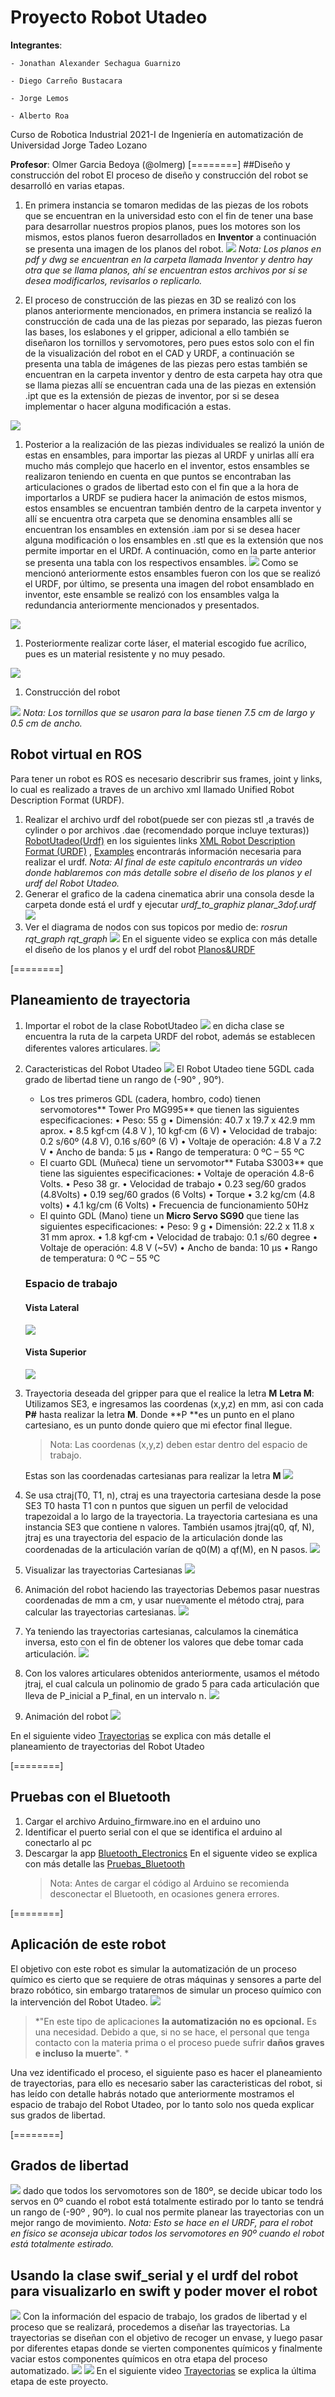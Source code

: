 # Proyecto Robot Utadeo 
**Integrantes**:

	- Jonathan Alexander Sechagua Guarnizo
	
	- Diego Carreño Bustacara
	
	- Jorge Lemos
	
	- Alberto Roa
	
Curso de Robotica Industrial 2021-I de Ingeniería en automatización de Universidad Jorge Tadeo Lozano

**Profesor**: Olmer Garcia Bedoya (@olmerg)
[========]
##Diseño y construcción del robot
El proceso de diseño y construcción del robot se desarrolló en varias etapas.
1. En primera instancia se tomaron medidas de las piezas de los robots que se encuentran en la universidad esto con el fin de tener una base para desarrollar nuestros propios planos, pues los motores son los mismos, estos planos fueron desarrollados en **Inventor** a continuación se presenta una imagen de los planos del robot.
![](https://1.bp.blogspot.com/-s6t6qwnHBo4/YKAqUocKcuI/AAAAAAAAALs/UqH3s3Znt9MiKztJL-CNOzT8xV4nnQvigCNcBGAsYHQ/s16000/PLANOS.PNG)
*Nota: Los planos en pdf y dwg se encuentran en la carpeta llamada Inventor y dentro hay otra que se llama planos, ahí se encuentran estos archivos por si se desea modificarlos, revisarlos o replicarlo.*

1. El proceso de construcción de las piezas en 3D se realizó con los planos anteriormente mencionados, en primera instancia se realizó la construcción de cada una de las piezas por separado, las piezas fueron las bases, los eslabones y el gripper, adicional a ello también se diseñaron los tornillos y servomotores, pero pues estos solo con el fin de la visualización del robot en el CAD y URDF, a continuación se presenta una tabla de imágenes de las piezas pero estas también se encuentran en la carpeta inventor y dentro de esta carpeta hay otra que se llama piezas allí se encuentran cada una de las piezas en extensión .ipt que es la extensión de piezas de inventor, por si se desea implementar o hacer alguna modificación a estas.

![](https://1.bp.blogspot.com/-qTpQKYGFvsg/YKA_NUPomQI/AAAAAAAAAMU/-52LvwP-Vg0uzaEz9mMlKXZ9F92EuxhNgCNcBGAsYHQ/s16000/Piezas_Robot.PNG)

1. Posterior a la realización de las piezas individuales se realizó la unión de estas en ensambles,  para importar las piezas al URDF y unirlas allí era mucho más complejo que hacerlo en el inventor, estos ensambles se realizaron teniendo en cuenta en que puntos se encontraban las articulaciones o grados de libertad esto con el fin que a la hora de importarlos a URDF se pudiera hacer la animación de estos mismos, estos ensambles se encuentran también dentro de la carpeta inventor y allí se encuentra otra carpeta que se denomina ensambles allí se encuentran los ensambles en extensión .iam por si se desea hacer alguna modificación o los ensambles en .stl que es la extensión que nos permite importar en el URDf. A continuación, como en la parte anterior se presenta una tabla con los respectivos ensambles.
![](https://1.bp.blogspot.com/-NuY3oVMiDaA/YKBBJLse3aI/AAAAAAAAAMk/cwimXunCVlULmXdeJieFtQCjV7C6VtKfwCNcBGAsYHQ/s16000/Ensambles.PNG)
Como se mencionó anteriormente estos ensambles fueron con los que se realizó el URDF, por último, se presenta una imagen del robot ensamblado en inventor, este ensamble se realizó con los ensambles valga la redundancia anteriormente mencionados y presentados.

![](https://1.bp.blogspot.com/-I_E_1XU1BW4/YKBB4KGDf9I/AAAAAAAAAMs/Zb7Mij70cP41zUXxP_432zXiZ3V8ey0xQCNcBGAsYHQ/w640-h438/Solido.PNG)

1. Posteriormente realizar corte láser, el material escogido fue acrílico, pues es un material resistente y no muy pesado.

![](https://1.bp.blogspot.com/-iXkMXQ_NM5I/YKAsrZDNEzI/AAAAAAAAAL0/N8tbkSOLtugoHY9OoZVSIzNRhisuxqUfgCNcBGAsYHQ/w640-h430/corte_laser.PNG)

1. Construcción del robot

![](https://1.bp.blogspot.com/-yEGr8z6nn7w/YKAwFQkqPyI/AAAAAAAAAL8/efsItCRcM_IvtjUwD-B1FI61CesIgJfzACNcBGAsYHQ/s16000/Construccion.PNG)
*Nota: Los tornillos que se usaron para la base tienen 7.5 cm de largo y 0.5 cm de ancho.*

## Robot virtual en ROS
Para tener un robot es ROS es necesario describrir sus frames, joint y links, lo cual es realizado a traves de un archivo xml llamado Unified Robot Description Format (URDF).
1. Realizar el archivo urdf del robot(puede ser con piezas stl ,a través de cylinder o por archivos .dae (recomendado porque incluye texturas)) [RobotUtadeo(Urdf)](https://robotutadeo.blogspot.com/2021/05/urdf-del-robot-utadeo.html "RobotUtadeo(Urdf)")
en los siguientes links [XML Robot Description Format (URDF)](http://wiki.ros.org/urdf/XML/model "XML Robot Description Format (URDF)") , [Examples](http://wiki.ros.org/action/fullsearch/urdf/Tutorials/Building%20a%20Visual%20Robot%20Model%20with%20URDF%20from%20Scratch?action=fullsearch&context=180&value=linkto%3A%22urdf%2FTutorials%2FBuilding+a+Visual+Robot+Model+with+URDF+from+Scratch%22 "Examples") encontrarás información necesaria para realizar el urdf.
*Nota: Al final de este capitulo encontrarás un video donde hablaremos con más detalle sobre el diseño de los planos y el urdf del Robot Utadeo.*
1. Generar el grafico de la cadena cinematica
abrir una consola desde la carpeta donde está el urdf y ejecutar
*urdf_to_graphiz planar_3dof.urdf*
![](https://1.bp.blogspot.com/-R_Jk9p67xYE/YKA6s1O391I/AAAAAAAAAME/XUs8RDI09BgNM05FtJccfPHH7Xkl7ePZwCNcBGAsYHQ/w141-h640/Cadena_cinem%25C3%25A1tica.PNG)
1. Ver el diagrama de nodos con sus topicos por medio de:
*rosrun rqt_graph rqt_graph*
![](https://1.bp.blogspot.com/-igMa8Ow_kc4/YKA7pAu4YGI/AAAAAAAAAMM/BctowQvvwfQhJxUSkLdnTecpRltRRM4CQCNcBGAsYHQ/w640-h230/Diagrama_Nodos.PNG)
En el siguente video se explica con más detalle el diseño de los planos y el urdf del robot [Planos&URDF](https://robotutadeo.blogspot.com/2021/05/diseno-planos-y-urdf-del-robot-utadeo.html "Planos&URDF")

[========]
## Planeamiento de trayectoria
1. Importar el robot de la clase RobotUtadeo
	![](https://lh3.googleusercontent.com/-AUCIVXdZjXY/YKAIdB9mD2I/AAAAAAAAAJk/s1eg40ZbowgZUA03E0ZUsVBFJ2McX4qGQCNcBGAsYHQ/w320-h43/Importar.PNG)
	en dicha clase se encuentra la ruta de la carpeta URDF del robot, además se establecen  diferentes valores articulares.
	![](https://1.bp.blogspot.com/-xVFdcngGShM/YKAN97gXG1I/AAAAAAAAAKE/etbAjLI5DXAse9gYETxqTmYqD_28kjmwwCNcBGAsYHQ/w400-h155/Clase.PNG)
1. Caracteristicas del Robot Utadeo
	![](https://lh3.googleusercontent.com/-OlIB1XKusNg/YKAPuBUzuDI/AAAAAAAAAKM/e9KGSqLYFn8-7dRK73pTjK_13xg9JzSNgCNcBGAsYHQ/w353-h400/Robot.PNG)
	El Robot Utadeo tiene 5GDL cada grado de libertad tiene un rango de (-90° , 90°).
	- Los tres primeros GDL (cadera, hombro, codo) tienen servomotores** Tower Pro MG995** que tienen las siguientes especificaciones:
	• Peso: 55 g
	• Dimensión: 40.7 x 19.7 x 42.9 mm aprox.
	• 8.5 kgf·cm (4.8 V ), 10 kgf·cm (6 V)
	• Velocidad de trabajo: 0.2 s/60º (4.8 V), 0.16 s/60º (6 V)
	• Voltaje de operación: 4.8 V a 7.2 V
	• Ancho de banda: 5 µs
	• Rango de temperatura: 0 ºC – 55 ºC
	- El cuarto GDL (Muñeca) tiene un servomotor** Futaba S3003** que tiene las siguientes 		especificaciones:
	• Voltaje de operación 4.8-6 Volts.
	• Peso 38 gr.
	• Velocidad de trabajo
	• 0.23 seg/60 grados (4.8Volts)
	• 0.19 seg/60 grados (6 Volts)
	• Torque
	• 3.2 kg/cm (4.8 volts)
	• 4.1 kg/cm (6 Volts)
	• Frecuencia de funcionamiento 50Hz
	- El quinto GDL (Mano) tiene un **Micro Servo SG90** que tiene las siguientes 		especificaciones:
	• Peso: 9 g
	• Dimensión: 22.2 x 11.8 x 31 mm aprox.
	• 1.8 kgf·cm
	• Velocidad de trabajo: 0.1 s/60 degree
	• Voltaje de operación: 4.8 V (~5V)
	• Ancho de banda: 10 μs
	• Rango de temperatura: 0 ºC – 55 ºC
	### Espacio de trabajo 
	#### 	Vista Lateral
	![](https://1.bp.blogspot.com/-s9vUGvSHtL8/YKAUIp6PqtI/AAAAAAAAAKc/C0v6MVAp_fEEGGy0zdEVXM7PN7Vv6x9fwCNcBGAsYHQ/w320-h307/VistaLateral.PNG)
	#### 	Vista Superior
	![](https://1.bp.blogspot.com/-MoX6yk7piMQ/YKAVEfPUEXI/AAAAAAAAAKs/BtMtVV-AHaUrJn9oH7jriWbEeDZgcRSvQCNcBGAsYHQ/w320-h308/VistaSuperior.PNG)

1. Trayectoria deseada del gripper para que el realice la letra **M**
	**Letra M**: Utilizamos SE3, e ingresamos las coordenas (x,y,z) en mm, asi con cada **P#** hasta realizar la letra **M**.
	Donde **P **es un punto en el plano cartesiano, es un punto donde quiero que mi efector final llegue.
	> Nota: Las coordenas (x,y,z) deben estar dentro del espacio de trabajo.

	 Estas son las coordenadas cartesianas para realizar la letra **M**
	![](https://1.bp.blogspot.com/-DbJDHcreLWk/YKAW49yAcEI/AAAAAAAAAK0/QhiZeusDL18N26iW2gisESOYbtRDQTlFgCNcBGAsYHQ/s16000/TrayectoriaCartesiana.PNG)
1. Se usa ctraj(T0, T1, n), ctraj es una trayectoria cartesiana desde la pose SE3 T0 hasta T1 con n puntos que siguen un perfil de velocidad trapezoidal a lo largo de la trayectoria. La trayectoria cartesiana es una instancia SE3 que contiene n valores.
	También usamos jtraj(q0, qf, N), jtraj es una trayectoria del espacio de la articulación 		donde las coordenadas de la articulación varían de q0(M) a qf(M), en N pasos.
	![](https://1.bp.blogspot.com/-pHkB92tovu4/YKAZjGOW3nI/AAAAAAAAAK8/7uFOoNS_2Eca3jQKTznJU9Q91qXAq_mWQCNcBGAsYHQ/s16000/ctraj.PNG)

1. Visualizar las trayectorias Cartesianas
![](https://1.bp.blogspot.com/-kA1DcBoW0os/YKAaVWUYmAI/AAAAAAAAALE/43W_D6vPiiAb6sgnXhVjOBwNv_zNGIlzACNcBGAsYHQ/s16000/plot.PNG)

1. Animación del robot haciendo las trayectorias
	Debemos pasar nuestras coordenadas de mm a cm, y usar nuevamente el método ctraj, para calcular las trayectorias cartesianas.
	![](https://1.bp.blogspot.com/-kT7gXuNJ2nA/YKAboE6V5OI/AAAAAAAAALM/gicEahPJ4Kw5Bcf2BZZOu5T1u-acPiyfwCNcBGAsYHQ/s16000/Ctraj2.PNG)

1. Ya teniendo las trayectorias cartesianas, calculamos la cinemática inversa, esto con el fin de obtener los valores que debe tomar cada articulación.
	![](https://1.bp.blogspot.com/-Y3-hrUeaGqU/YKAc83CaNeI/AAAAAAAAALU/xYHa4tFxosgjR8saN1SAoHOpr7bHfgvoQCNcBGAsYHQ/s16000/ikine.PNG)

1. Con los valores articulares obtenidos anteriormente, usamos el método jtraj, el cual calcula un polinomio de grado 5 para cada articulación que lleva de P_inicial a P_final, en un intervalo n.
	![](https://1.bp.blogspot.com/-3BDPa43vu7A/YKAd8_o9RcI/AAAAAAAAALc/eMlUS8BAlg8q_DJx801grB5s5oLw0EoGwCNcBGAsYHQ/s16000/jtraj.PNG)

1. Animación del robot
	![](https://1.bp.blogspot.com/-knuzAw2E_N8/YKAe9mxp6cI/AAAAAAAAALk/pwwMR4e1K-Q8RlLBVloflZu2kf0aLriUACNcBGAsYHQ/s16000/Animacion.PNG)

En el siguiente video [Trayectorias](https://robotutadeo.blogspot.com/2021/05/planeamiento-de-trayectorias.html "Trayectorias") se explica con más detalle el planeamiento de trayectorias del Robot Utadeo

[========]
## Pruebas con el Bluetooth
1. Cargar el archivo Arduino_firmware.ino en el arduino uno
1. Identificar el puerto serial con el que se identifica el arduino al conectarlo al pc
1. Descargar la app [Bluetooth_Electronics](https://play.google.com/store/apps/details?id=com.keuwl.arduinobluetooth&hl=es_CO&gl=US "Bluetooth_Electronics")
En el siguente video se explica con más detalle las [Pruebas_Bluetooth](https://robotutadeo.blogspot.com/2021/05/bluetooth.html "Pruebas_Bluetooth")
	> Nota: Antes de cargar el código al Arduino se recomienda desconectar el Bluetooth, en ocasiones genera errores.

[========]
## Aplicación de este robot
El objetivo con este robot es simular la automatización de un proceso químico
es cierto que se requiere de otras máquinas y sensores a parte del brazo robótico, sin embargo trataremos de simular un proceso químico con la intervención del Robot Utadeo.
![](https://lh3.googleusercontent.com/proxy/5YTCUzNqvajsRA9GcnwrR1Iye_LVDgwa6rl0y_m7BsL-DPH503zEEHoNxsT6rVmftXoTy_hTdKkWzVgQlgD1G3gMoCJgrkIH04POUqM4w9jPvKvpN59boZnUhK3id1Su-C-jQzO1EUon6JI5UX8oljwqJlc3lTfWLrcZq8No8RrFtFlsFWwQBg)
> *"En este tipo de aplicaciones **la automatización no es opcional.** Es una necesidad. 	Debido a que, si no se hace, el personal que tenga contacto con la materia prima o el proceso puede sufrir **daños graves e incluso la muerte**". *

Una vez identificado el proceso, el siguiente paso es hacer el planeamiento de trayectorias, para ello es necesario saber las caracteristicas del robot, si has leído con detalle habrás notado que anteriormente mostramos el espacio de trabajo del Robot Utadeo, por lo tanto solo nos queda explicar sus grados de libertad.

[========]
## Grados de libertad
![](https://1.bp.blogspot.com/-YWXys-gXbP4/YKBsYzye7cI/AAAAAAAAANA/bH1TJGrZdMcc-4Td8NLyj2KuztSyO1_9ACNcBGAsYHQ/s16000/GradosLibertad.PNG)
dado que todos los servomotores son de 180º, se decide ubicar todo los servos en 0º cuando el robot está totalmente estirado por lo tanto se tendrá un rango de (-90º , 90º). lo cual nos permite planear las trayectorias con un mejor rango de movimiento.
	*Nota: Esto se hace en el URDF, para el robot en físico se aconseja ubicar todos los servomotores en 90º cuando el robot está totalmente estirado.*

## Usando la clase swif_serial y el urdf del robot para visualizarlo en swift y poder mover el robot
![](https://1.bp.blogspot.com/-rd1bBvtRfwo/YKB7vLtfNkI/AAAAAAAAANY/LmeOH8QALFIF1wdEw2Cuzv8ayw1djy0RACNcBGAsYHQ/w640-h346/Diagrama.PNG)
Con la información del espacio de trabajo, los grados de libertad y el proceso que se realizará, procedemos a diseñar las trayectorias.
La trayectorias se diseñan con el objetivo de recoger un envase, y luego pasar por diferentes etapas donde se vierten componentes químicos y finalmente vaciar estos componentes químicos en otra etapa del proceso automatizado.
![](https://1.bp.blogspot.com/-7JFY_beJpow/YKBxMswqhxI/AAAAAAAAANI/6aHH49UdIHs21Bnphjf2QTr8tYQyVLligCNcBGAsYHQ/w640-h566/Trayect.PNG)
![](https://1.bp.blogspot.com/-ogXLrkYNtIc/YKB2QfUyktI/AAAAAAAAANQ/aK0f70mFAeQ8o6J6Lyxn6miiqj9aHJDawCNcBGAsYHQ/s749/Trayec2.PNG)
En el siguiente video [Trayectorias](https://robotutadeo.blogspot.com/2021/05/trayectorias-con-robot.html "Trayectorias") se explica la última etapa de este proyecto.











